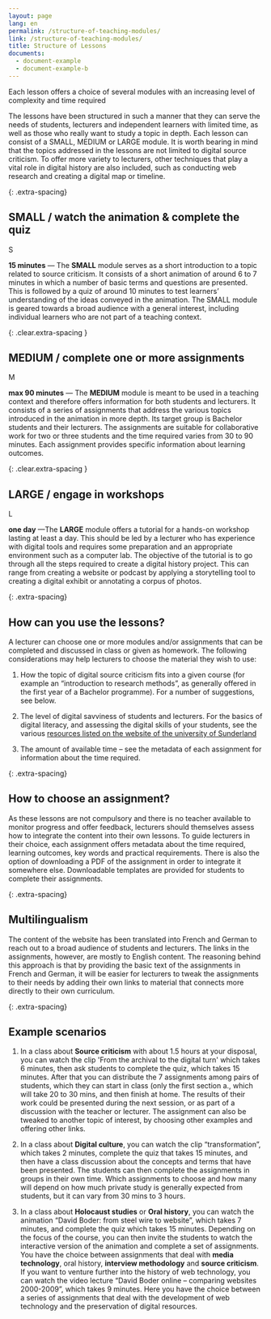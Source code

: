 ```yaml
---
layout: page
lang: en
permalink: /structure-of-teaching-modules/
link: /structure-of-teaching-modules/
title: Structure of Lessons
documents:
  - document-example
  - document-example-b
---
```


Each lesson offers a choice of several modules with an increasing level of complexity and time required

<!-- more -->


The lessons have been structured in such a manner that they can serve the needs of students, lecturers and independent learners with limited time, as well as those who really want to study a topic in depth. Each lesson can consist of a SMALL, MEDIUM or LARGE module.
It is worth bearing in mind that the topics addressed in the lessons are not limited to digital source criticism. To offer more variety to lecturers, other techniques that play a vital role in digital history are also included, such as conducting web research and creating a digital map or timeline. 


{: .extra-spacing}
## SMALL / watch the animation & complete the quiz

<div class='component--size big float-left mr-3 ml-2 mt-2 mb-2'>S</div>

**15 minutes** &mdash; The **SMALL** module serves as a short introduction to a topic related to source criticism. It consists of a short animation of around 6 to 7 minutes in which a number of basic terms and questions are presented. This is followed by a quiz of around 10 minutes to test learners’ understanding of the ideas conveyed in the animation. The SMALL module is geared towards a broad audience with a general interest, including individual learners who are not part of a teaching context.

{: .clear.extra-spacing }
## MEDIUM / complete one or more assignments

<div class='component--size big size-medium float-left mr-3 ml-2 mt-2 mb-2'>M</div>

**max 90 minutes** &mdash; The **MEDIUM** module is meant to be used in a teaching context and therefore offers information for both students and lecturers. It consists of a series of assignments that address the various topics introduced in the animation in more depth. Its target group is Bachelor students and their lecturers. The assignments are suitable for collaborative work for two or three students and the time required varies from 30 to 90 minutes. Each assignment provides specific information about learning outcomes.

{: .clear.extra-spacing }
## LARGE / engage in workshops

<div class='component--size big size-large float-left mr-3 ml-2 mt-2 mb-2'>L</div>


**one day** &mdash;The **LARGE** module offers a tutorial for a hands-on workshop lasting at least a day. This should be led by a lecturer who has experience with digital tools and requires some preparation and an appropriate environment such as a computer lab. The objective of the tutorial is to go through all the steps required to create a digital history project. This can range from creating a website or podcast by applying a storytelling tool to creating a digital exhibit or annotating a corpus of photos.

{: .extra-spacing}
## How can you use the lessons?

A lecturer can choose one or more modules and/or assignments that can be completed and discussed in class or given as homework. The following considerations may help lecturers to choose the material they wish to use:

1. How the topic of digital source criticism fits into a given course (for example an “introduction to research methods”, as generally offered in the first year of a Bachelor programme). For a number of suggestions, see below. 

2. The level of digital savviness of students and lecturers. For the basics of digital literacy, and assessing the digital skills of your students, see the various [resources listed on the website of the university of Sunderland](https://canvas.sunderland.ac.uk/courses/3/pages/digital-literacy) 

3. The amount of available time – see the metadata of each assignment for information about the time required.

{: .extra-spacing}
## How to choose an assignment?

As these lessons are not compulsory and there is no teacher available to monitor progress and offer feedback, lecturers should themselves assess how to integrate the content into their own lessons. To guide lecturers in their choice, each assignment offers metadata about the time required, learning outcomes, key words and practical requirements. There is also the option of downloading a PDF of the assignment in order to integrate it somewhere else. Downloadable templates are provided for students to complete their assignments.


{: .extra-spacing}
## Multilingualism

The content of the website has been translated into French and German to reach out to a broad audience of students and lecturers. The links in the assignments, however, are mostly to English content. The reasoning behind this approach is that by providing the basic text of the assignments in French and German, it will be easier for lecturers to tweak the assignments to their needs by adding their own links to material that connects more directly to their own curriculum. 


{: .extra-spacing}
## Example scenarios

1. In a class about **Source criticism** with about 1.5 hours at your disposal, you can watch the clip 'From the archival to the digital turn' which takes 6 minutes, then ask students to complete the quiz, which takes 15 minutes. After that you can distribute the 7 assignments among pairs of students, which they can start in class (only the first section a., which will take 20 to 30 mins, and then finish at home. The results of their work could be presented during the next session, or as part of a discussion with the teacher or lecturer. The assignment can also be tweaked to another topic of interest, by choosing other examples and offering other links. 

2.	In a class about **Digital culture**, you can watch the clip “transformation”, which takes 2 minutes, complete the quiz that takes 15 minutes, and then have a class discussion about the concepts and terms that have been presented. The students can then complete the assignments in groups in their own time. Which assignments to choose and how many will depend on how much private study is generally expected from students, but it can vary from 30 mins to 3 hours.

3.	In a class about **Holocaust studies** or **Oral history**, you can watch the animation “David Boder: from steel wire to website”, which takes 7 minutes, and complete the quiz which takes 15 minutes. Depending on the focus of the course, you can then invite the students to watch the interactive version of the animation and complete a set of assignments. You have the choice between assignments that deal with **media technology**, oral history, **interview methodology** and **source criticism**. If you want to venture further into the history of web technology, you can watch the video lecture “David Boder online – comparing websites 2000-2009”, which takes 9 minutes. Here you have the choice between a series of assignments that deal with the development of web technology and the preservation of digital resources.




